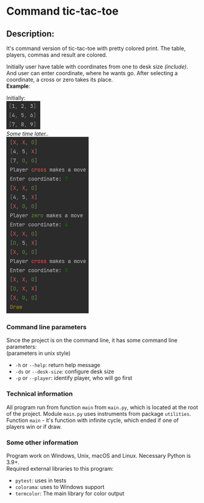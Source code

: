 # Command tic-tac-toe

## Description:

It's command version of tic-tac-toe with pretty colored print. The table, players, commas and result are colored.

Initially user have table with coordinates from one to desk size _(include)_. And user can enter coordinate, where he
wants go. After selecting a coordinate, a cross or zero takes its place.</br>
**Example**:

Initially: </br>![](images/exp1.png)</br>
_Some time later.._</br>
![](images/example2.png)

### Command line parameters

Since the project is on the command line, it has some command line parameters:</br>
(parameters in unix style)

- `-h` or `--help`: return help message
- `-ds` or `--desk-size`: configure desk size
- `-p` or `--player`: identify player, who will go first

### Technical information

All program run from function `main` from `main.py`, which is located at the root of the project. Module `main.py` 
uses instruments from package `utilities`. Function `main` - it's function with infinite 
cycle, which ended if one of players win or if draw.

### Some other information

Program work on Windows, Unix, macOS and Linux. Necessary Python is 3.9+.</br>
Required external libraries to this program:
- `pytest`: uses in tests
- `colorama`: uses to Windows support
- `termcolor`: The main library for color output
